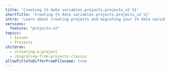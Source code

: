 ```yaml
---
title: 'Creating {% data variables.projects.projects_v2 %}'
shortTitle: 'Creating {% data variables.projects.projects_v2 %}'
intro: 'Learn about creating projects and migrating your {% data variables.projects.projects_v1_boards %}.'
versions:
  feature: "projects-v2"
topics:
  - Issues
  - Projects
children:
  - /creating-a-project
  - /migrating-from-projects-classic
allowTitleToDifferFromFilename: true
---
```


